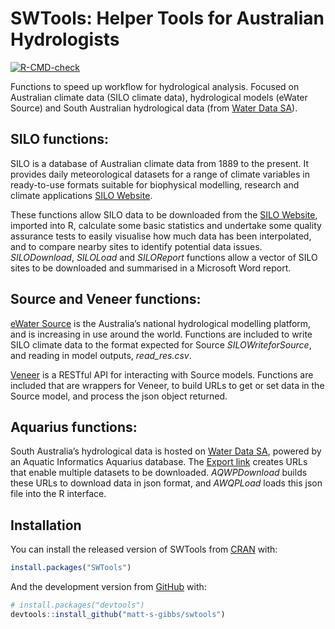 
<!-- README.md is generated from README.Rmd. Please edit that file -->

# SWTools: Helper Tools for Australian Hydrologists

<!-- badges: start -->

[![R-CMD-check](https://github.com/matt-s-gibbs/swtools/workflows/R-CMD-check/badge.svg)](https://github.com/matt-s-gibbs/swtools/actions)
<!-- badges: end -->

Functions to speed up workflow for hydrological analysis. Focused on
Australian climate data (SILO climate data), hydrological models (eWater
Source) and South Australian hydrological data (from [Water Data
SA](water.data.sa.gov.au)).

## SILO functions:

SILO is a database of Australian climate data from 1889 to the present.
It provides daily meteorological datasets for a range of climate
variables in ready-to-use formats suitable for biophysical modelling,
research and climate applications [SILO
Website](https://www.longpaddock.qld.gov.au/silo/).

These functions allow SILO data to be downloaded from the [SILO
Website](https://www.longpaddock.qld.gov.au/silo/), imported into R,
calculate some basic statistics and undertake some quality assurance
tests to easily visualise how much data has been interpolated, and to
compare nearby sites to identify potential data issues. *SILODownload*,
*SILOLoad* and *SILOReport* functions allow a vector of SILO sites to be
downloaded and summarised in a Microsoft Word report.

## Source and Veneer functions:

[eWater Source](https://ewater.org.au/products/ewater-source/) is the
Australia’s national hydrological modelling platform, and is increasing
in use around the world. Functions are included to write SILO climate
data to the format expected for Source *SILOWriteforSource*, and reading
in model outputs, *read\_res.csv*.

[Veneer](https://www.flowmatters.com.au/articles/introducing_veneer.html)
is a RESTful API for interacting with Source models. Functions are
included that are wrappers for Veneer, to build URLs to get or set data
in the Source model, and process the json object returned.

## Aquarius functions:

South Australia’s hydrological data is hosted on [Water Data
SA](water.data.sa.gov.au), powered by an Aquatic Informatics Aquarius
database. The [Export link](https://water.data.sa.gov.au/Data/Export)
creates URLs that enable multiple datasets to be downloaded.
*AQWPDownload* builds these URLs to download data in json format, and
*AWQPLoad* loads this json file into the R interface.

## Installation

You can install the released version of SWTools from
[CRAN](https://CRAN.R-project.org) with:

``` r
install.packages("SWTools")
```

And the development version from [GitHub](https://github.com/) with:

``` r
# install.packages("devtools")
devtools::install_github("matt-s-gibbs/swtools")
```

<!-- ## Example -->
<!-- This is a basic example which shows you how to solve a common problem: -->
<!-- ```{r example} -->
<!-- library(SWTools) -->
<!-- ## basic example code -->
<!-- ``` -->

